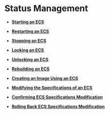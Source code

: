 # Status Management<a name="EN-US_TOPIC_0124385016"></a>

-   **[Starting an ECS](starting-an-ecs.md)**  

-   **[Restarting an ECS](restarting-an-ecs.md)**  

-   **[Stopping an ECS](stopping-an-ecs.md)**  

-   **[Locking an ECS](locking-an-ecs.md)**  

-   **[Unlocking an ECS](unlocking-an-ecs.md)**  

-   **[Rebuilding an ECS](rebuilding-an-ecs.md)**  

-   **[Creating an Image Using an ECS](creating-an-image-using-an-ecs.md)**  

-   **[Modifying the Specifications of an ECS](modifying-the-specifications-of-an-ecs(openstack).md)**  

-   **[Confirming ECS Specifications Modification](confirming-ecs-specifications-modification.md)**  

-   **[Rolling Back ECS Specifications Modification](rolling-back-ecs-specifications-modification.md)**  


